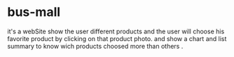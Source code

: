 # bus-mall

it's a webSite show the user different products and the user will choose his favorite product by clicking on that product photo.
and show a chart and list summary to know wich products choosed more than others .
